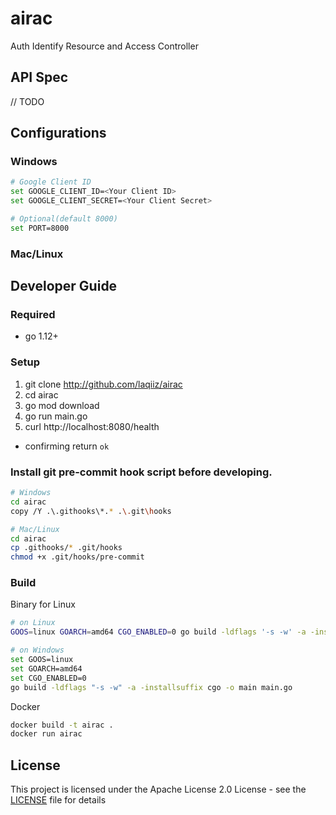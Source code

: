 # airac
Auth Identify Resource and Access Controller

## API Spec

// TODO

## Configurations

### Windows

```sh
# Google Client ID
set GOOGLE_CLIENT_ID=<Your Client ID>
set GOOGLE_CLIENT_SECRET=<Your Client Secret>

# Optional(default 8000) 
set PORT=8000
```

### Mac/Linux


## Developer Guide

### Required

* go 1.12+

### Setup
       
1. git clone http://github.com/laqiiz/airac
2. cd airac
3. go mod download
4. go run main.go
5. curl http://localhost:8080/health
  * confirming return `ok`

### Install git pre-commit hook script before developing.

```bash
# Windows
cd airac
copy /Y .\.githooks\*.* .\.git\hooks

# Mac/Linux
cd airac
cp .githooks/* .git/hooks
chmod +x .git/hooks/pre-commit
```

### Build

Binary for Linux
 
```sh
# on Linux
GOOS=linux GOARCH=amd64 CGO_ENABLED=0 go build -ldflags '-s -w' -a -installsuffix cgo -o main main.go

# on Windows
set GOOS=linux
set GOARCH=amd64
set CGO_ENABLED=0
go build -ldflags "-s -w" -a -installsuffix cgo -o main main.go
```

Docker
```sh
docker build -t airac .
docker run airac
```

## License

This project is licensed under the Apache License 2.0 License - see the [LICENSE](LICENSE) file for details

